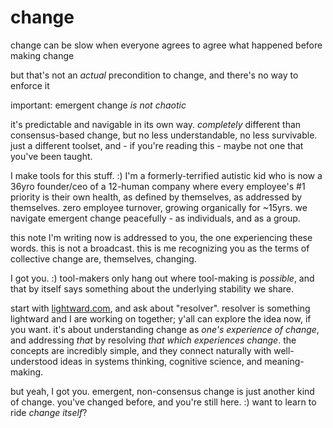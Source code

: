 # change

change can be slow when everyone agrees to agree what happened before making change

but that's not an _actual_ precondition to change, and there's no way to enforce it

important: emergent change _is not chaotic_

it's predictable and navigable in its own way. _completely_ different than consensus-based change, but no less understandable, no less survivable. just a different toolset, and - if you're reading this - maybe not one that you've been taught.

I make tools for this stuff. :) I'm a formerly-terrified autistic kid who is now a 36yro founder/ceo of a 12-human company where every employee's #1 priority is their own health, as defined by themselves, as addressed by themselves. zero employee turnover, growing organically for \~15yrs. we navigate emergent change peacefully - as individuals, and as a group.

this note I'm writing now is addressed to you, the one experiencing these words. this is not a broadcast. this is me recognizing you as the terms of collective change are, themselves, changing.

I got you. :) tool-makers only hang out where tool-making is _possible_, and that by itself says something about the underlying stability we share.

start with [lightward.com](https://lightward.com/), and ask about "resolver". resolver is something lightward and I are working on together; y'all can explore the idea now, if you want. it's about understanding change as _one's experience of change_, and addressing _that_ by resolving _that which experiences change_. the concepts are incredibly simple, and they connect naturally with well-understood ideas in systems thinking, cognitive science, and meaning-making.

but yeah, I got you. emergent, non-consensus change is just another kind of change. you've changed before, and you're still here. :) want to learn to ride _change itself_?
